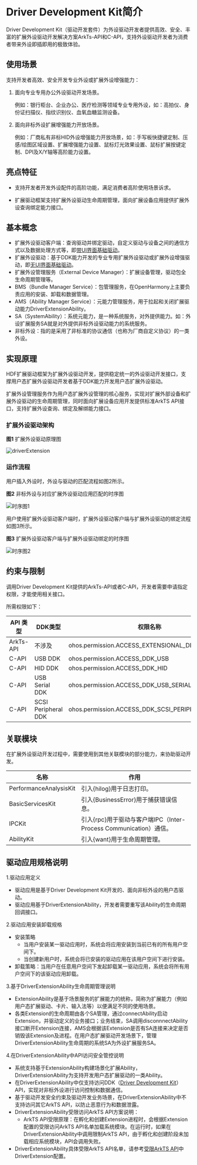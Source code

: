 # Driver Development Kit简介
<!--Kit: Driver Development Kit-->
<!--Subsystem: Driver-->
<!--Owner: @lixinsheng2-->
<!--Designer: @w00373942-->
<!--Tester: @dong-dongzhen-->
<!--Adviser: @w_Machine_cc-->

Driver Development Kit（驱动开发套件）为外设驱动开发者提供高效、安全、丰富的扩展外设驱动开发解决方案ArkTs-API和C-API，支持外设驱动开发者为消费者带来外设即插即用的极致体验。

## 使用场景

支持开发者高效、安全开发专业外设或扩展外设增强能力：

1. 面向专业专用办公外设驱动开发场景。

   例如：银行柜台、企业办公、医疗检测等领域专业专用外设，如：高拍仪、身份证扫描仪、指纹识别仪、血氧血糖监测设备。

2. 面向非标外设扩展增强能力开放场景。

   例如：厂商私有非标HID外设增强能力开放场景，如：手写板快捷键定制、压感/绘图区域设置、扩展增强能力设置、鼠标灯光效果设置、鼠标扩展按键定制、DPI及X/Y轴等高阶能力设置。

## 亮点特征

- 支持开发者开发外设配件的高阶功能，满足消费者高阶使用场景诉求。

- 扩展驱动框架支持扩展外设驱动生命周期管理，面向扩展设备应用提供扩展外设查询绑定能力接口。

## 基本概念

- 扩展外设驱动客户端：查询驱动并绑定驱动，自定义驱动与设备之间的通信方式以及数据处理方式等，即[带UI界面基础驱动](externaldevice-guidelines.md)。
- 扩展外设驱动：基于DDK能力开发的专业专用扩展外设驱动或扩展外设增强驱动，即[无UI界面基础驱动](driverextensionability.md)。
- 扩展外设管理服务（External Device Manager）：扩展设备管理，驱动包全生命周期管理等。
- BMS（Bundle Manager Service）：包管理服务，在OpenHarmony上主要负责应用的安装、卸载和数据管理。
- AMS（Ability Manager Service）：元能力管理服务，用于拉起和关闭扩展驱动能力DriverExtensionAbility。
- SA（SystemAbility）：系统元能力，是一种系统服务，对外提供能力。如：外设扩展服务SA就是对外提供非标外设驱动能力的系统服务。
- 非标外设：指的是采用了非标准的协议通信（也称为厂商自定义协议）的一类外设。

## 实现原理

HDF扩展驱动框架为扩展外设驱动开发，提供稳定统一的外设驱动开发接口，支撑用户态扩展外设驱动开发者基于DDK能力开发用户态扩展外设驱动。

扩展外设管理服务作为用户态扩展外设管理的核心服务，实现对扩展外部设备和扩展外设驱动的生命周期管理，同时面向扩展设备应用开发提供标准ArkTS API接口，支持扩展外设查询、绑定及解绑能力接口。

### 扩展外设驱动架构

  **图1** 扩展外设驱动原理图  

![driverExtension](figures/driverExtension.png)


### 运作流程

用户插入外设时，外设与驱动的匹配流程如图2所示。

**图2** 非标外设与对应扩展外设驱动应用匹配的时序图

![时序图1](figures/timeSeries2.png)

用户使用扩展外设驱动客户端时，扩展外设驱动客户端与扩展外设驱动的绑定流程如图3所示。

**图3** 扩展外设驱动客户端与扩展外设驱动绑定的时序图

![时序图2](figures/timeSeries1.png)

## 约束与限制

调用Driver Development Kit提供的ArkTs-API或者C-API，开发者需要申请指定权限，才能使用相关接口。

所需权限如下：

| API 类型 | DDK类型 | 权限名称 |
| --------- | --------- | --------- |
| ArkTs-API | 不涉及 | ohos.permission.ACCESS_EXTENSIONAL_DEVICE_DRIVER |
| C-API     | USB DDK | ohos.permission.ACCESS_DDK_USB |
| C-API     | HID DDK | ohos.permission.ACCESS_DDK_HID |
| C-API     | USB Serial DDK | ohos.permission.ACCESS_DDK_USB_SERIAL |
| C-API     | SCSI Peripheral DDK | ohos.permission.ACCESS_DDK_SCSI_PERIPHERAL |

## 关联模块

在扩展外设驱动开发过程中，需要使用到其他关联模块的部分能力，来协助驱动开发。

| 名称 | 作用 | 
| --------- | --------- |
| PerformanceAnalysisKit | 引入{hilog}用于日志打印。| 
| BasicServicesKit       | 引入{BusinessError}用于捕获错误信息。 |
| IPCKit                 | 引入{rpc}用于驱动与客户端IPC（Inter-Process Communication）通信。|
| AbilityKit             | 引入{want}用于生命周期管理。|

## 驱动应用规格说明
1.驱动应用定义
- 驱动应用是基于Driver Development Kit开发的、面向非标外设的用户态驱动。
- 驱动应用基于DriverExtensionAbility，开发者需要重写该Ability的生命周期回调接口。

2.驱动应用安装卸载规格
- 安装策略
  - 当用户安装某一驱动应用时，系统会将应用安装到当前已有的所有用户空间下。
  - 当创建新用户时，系统会将已安装的驱动应用在该用户空间下进行安装。
- 卸载策略：当用户在任意用户空间下发起卸载某一驱动应用，系统会将所有用户空间下的该驱动应用卸载。

3.基于DriverExtensionAbility生命周期管理说明
- ExtensionAbility是基于场景服务的扩展能力的统称，简称为扩展能力（例如用户态扩展驱动、卡片、输入法等）以便满足不同的使用场景。
- 各类Extension的生命周期由各个SA管理，通过connectAbility启动Extension，并驱动定义的业务接口；业务结束，SA调用disconnnectAbility接口断开Extension连接，AMS会根据该Extension是否有SA连接来决定是否销毁该Extension及进程。在用户态扩展驱动开发场景下，管理DriverExtensionAbility生命周期的系统SA为外设扩展服务SA。

4.在DriverExtensionAbility中API访问安全管控说明
- 系统支持基于ExtensionAbility构建场景化扩展Ability，DriverExtensionAbility为支持开发用户态扩展驱动的一类Ability。
- 在DriverExtensionAbility中仅支持访问DDK（[Driver Development Kit](https://gitcode.com/openharmony/docs/tree/master/zh-cn/application-dev/reference/apis-driverdevelopment-kit)）API，实现对非标外设进行访问控制和数据通信。
- 基于驱动开发安全约束及驱动开发业务场景，在DriverExtensionAbility中不支持访问其它ArkTS API，以防止恶意行为和数据泄露。
- DriverExtensionAbility受限访问ArkTS API方案说明：
  - ArkTS API受限原理：在孵化和创建Extension进程时，会根据Extension配置的受限访问ArkTS API名单加载系统模块。在运行时，如果在DriverExtensionAbility中调用限制ArkTS API，由于孵化和创建阶段未加载相应系统模块，API会调用失败。
- DriverExtensionAbility具体受限ArkTS API名单，请参考[受限ArkTS API](https://gitee.com/openharmony/ability_ability_runtime/blob/master/frameworks/native/ability/native/etc/extension_blocklist_config.json)中DriverExtension配置。